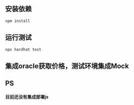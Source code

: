 ## 安装依赖
```npm install```
## 运行测试
``` npx hardhat test ```
## 集成oracle获取价格，测试环境集成Mock

## PS
#### 目前还没有集成部署js